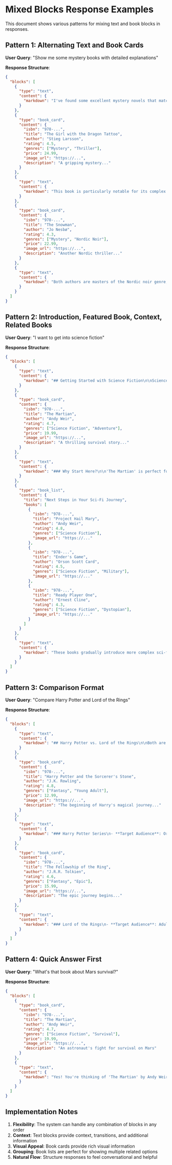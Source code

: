 # Mixed Blocks Response Examples

This document shows various patterns for mixing text and book blocks in responses.

## Pattern 1: Alternating Text and Book Cards

**User Query**: "Show me some mystery books with detailed explanations"

**Response Structure**:
```json
{
  "blocks": [
    {
      "type": "text",
      "content": {
        "markdown": "I've found some excellent mystery novels that match your interests:"
      }
    },
    {
      "type": "book_card",
      "content": {
        "isbn": "978-...",
        "title": "The Girl with the Dragon Tattoo",
        "author": "Stieg Larsson",
        "rating": 4.5,
        "genres": ["Mystery", "Thriller"],
        "price": 24.99,
        "image_url": "https://...",
        "description": "A gripping mystery..."
      }
    },
    {
      "type": "text",
      "content": {
        "markdown": "This book is particularly notable for its complex plot and strong character development. If you enjoy Nordic noir, you might also appreciate:"
      }
    },
    {
      "type": "book_card",
      "content": {
        "isbn": "978-...",
        "title": "The Snowman",
        "author": "Jo Nesbø",
        "rating": 4.3,
        "genres": ["Mystery", "Nordic Noir"],
        "price": 22.99,
        "image_url": "https://...",
        "description": "Another Nordic thriller..."
      }
    },
    {
      "type": "text",
      "content": {
        "markdown": "Both authors are masters of the Nordic noir genre, known for their atmospheric settings and psychological depth."
      }
    }
  ]
}
```

## Pattern 2: Introduction, Featured Book, Context, Related Books

**User Query**: "I want to get into science fiction"

**Response Structure**:
```json
{
  "blocks": [
    {
      "type": "text",
      "content": {
        "markdown": "## Getting Started with Science Fiction\n\nScience fiction is a fantastic genre for exploring big ideas about technology, society, and human nature. Here's my top recommendation for beginners:"
      }
    },
    {
      "type": "book_card",
      "content": {
        "isbn": "978-...",
        "title": "The Martian",
        "author": "Andy Weir",
        "rating": 4.7,
        "genres": ["Science Fiction", "Adventure"],
        "price": 19.99,
        "image_url": "https://...",
        "description": "A thrilling survival story..."
      }
    },
    {
      "type": "text",
      "content": {
        "markdown": "### Why Start Here?\n\n'The Martian' is perfect for sci-fi beginners because:\n- Hard science made accessible\n- Humor mixed with tension\n- Character-driven narrative\n\n### Ready for More?\n\nOnce you've enjoyed 'The Martian', here are some excellent follow-up reads:"
      }
    },
    {
      "type": "book_list",
      "content": {
        "title": "Next Steps in Your Sci-Fi Journey",
        "books": [
          {
            "isbn": "978-...",
            "title": "Project Hail Mary",
            "author": "Andy Weir",
            "rating": 4.8,
            "genres": ["Science Fiction"],
            "image_url": "https://..."
          },
          {
            "isbn": "978-...",
            "title": "Ender's Game",
            "author": "Orson Scott Card",
            "rating": 4.5,
            "genres": ["Science Fiction", "Military"],
            "image_url": "https://..."
          },
          {
            "isbn": "978-...",
            "title": "Ready Player One",
            "author": "Ernest Cline",
            "rating": 4.3,
            "genres": ["Science Fiction", "Dystopian"],
            "image_url": "https://..."
          }
        ]
      }
    },
    {
      "type": "text",
      "content": {
        "markdown": "These books gradually introduce more complex sci-fi concepts while maintaining engaging storylines. Happy reading!"
      }
    }
  ]
}
```

## Pattern 3: Comparison Format

**User Query**: "Compare Harry Potter and Lord of the Rings"

**Response Structure**:
```json
{
  "blocks": [
    {
      "type": "text",
      "content": {
        "markdown": "## Harry Potter vs. Lord of the Rings\n\nBoth are beloved fantasy series, but they offer very different reading experiences:"
      }
    },
    {
      "type": "book_card",
      "content": {
        "isbn": "978-...",
        "title": "Harry Potter and the Sorcerer's Stone",
        "author": "J.K. Rowling",
        "rating": 4.8,
        "genres": ["Fantasy", "Young Adult"],
        "price": 12.99,
        "image_url": "https://...",
        "description": "The beginning of Harry's magical journey..."
      }
    },
    {
      "type": "text",
      "content": {
        "markdown": "### Harry Potter Series\n- **Target Audience**: Originally young adult, appeals to all ages\n- **Writing Style**: Accessible, gradually matures with readers\n- **World**: Contemporary setting with hidden magical world\n- **Themes**: Coming of age, good vs evil, friendship\n\nNow let's look at Tolkien's masterpiece:"
      }
    },
    {
      "type": "book_card",
      "content": {
        "isbn": "978-...",
        "title": "The Fellowship of the Ring",
        "author": "J.R.R. Tolkien",
        "rating": 4.6,
        "genres": ["Fantasy", "Epic"],
        "price": 15.99,
        "image_url": "https://...",
        "description": "The epic journey begins..."
      }
    },
    {
      "type": "text",
      "content": {
        "markdown": "### Lord of the Rings\n- **Target Audience**: Adult readers, fantasy enthusiasts\n- **Writing Style**: Dense, poetic, detailed world-building\n- **World**: Complete secondary world with deep history\n- **Themes**: Power and corruption, sacrifice, hope vs despair\n\n### Which Should You Read?\n- Choose **Harry Potter** if you want: Fast-paced adventure, relatable characters, easier entry into fantasy\n- Choose **Lord of the Rings** if you want: Epic scope, detailed world-building, classic high fantasy"
      }
    }
  ]
}
```

## Pattern 4: Quick Answer First

**User Query**: "What's that book about Mars survival?"

**Response Structure**:
```json
{
  "blocks": [
    {
      "type": "book_card",
      "content": {
        "isbn": "978-...",
        "title": "The Martian",
        "author": "Andy Weir",
        "rating": 4.7,
        "genres": ["Science Fiction", "Survival"],
        "price": 19.99,
        "image_url": "https://...",
        "description": "An astronaut's fight for survival on Mars"
      }
    },
    {
      "type": "text",
      "content": {
        "markdown": "Yes! You're thinking of 'The Martian' by Andy Weir. It follows Mark Watney, an astronaut stranded on Mars who must use his wit and engineering skills to survive until rescue."
      }
    }
  ]
}
```

## Implementation Notes

1. **Flexibility**: The system can handle any combination of blocks in any order
2. **Context**: Text blocks provide context, transitions, and additional information
3. **Visual Appeal**: Book cards provide rich visual information
4. **Grouping**: Book lists are perfect for showing multiple related options
5. **Natural Flow**: Structure responses to feel conversational and helpful